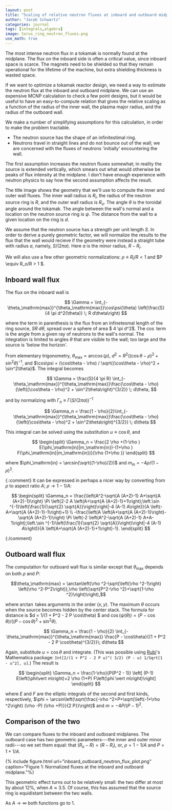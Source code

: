 ```yaml
---
layout: post
title: "Scaling of relative neutron fluxes at inboard and outboard midplane with aspect ratio"
author: "Jacob Schwartz"
categories: journal
tags: [integrals,algebra]
image: torus_ring_neutron_fluxes.png
use_math: true
---
```

The most intense neutron flux in a tokamak is normally found at the midplane. The flux on the inboard side is often a critical value, since inboard space is scarce. The magnets need to be shielded so that they remain operational for the lifetime of the machine, but extra shielding thickness is wasted space. 

If we want to optimize a tokamak reactor design, we need a way to estimate the neutron flux at the inboard and outboard midplane. We can use an expensive MCNP calculation to check a few point designs, but it would be useful to have an easy-to-compute relation that gives the relative scaling as a function of the radius of the inner wall, the plasma major radius, and the radius of the outboard wall.

We make a number of simplifying assumptions for this calculation, in order to make the problem tractable.
  * The neutron source has the shape of an infinitestimal ring.
  * Neutrons travel in straight lines and do not bounce out of the wall; we are concerned with the fluxes of neutrons 'initially' encountering the wall.

The first assumption increases the neutron fluxes somewhat; in reality the source is extended vertically, which smears out what would otherwise be peaks of flux intensity at the midplane. I don't have enough experience with neutron physics to say how the second assumption affects the result.

The title image shows the geometry that we'll use to compute the inner and outer wall fluxes. The inner wall radius is $R_i$, the radius of the neutron source ring is $R$, and the outer wall radius is $R_o$. The angle $\theta$ is the toroidal angle around the tokamak. The angle between the wall's normal and a location on the neutron source ring is $\psi$. The distance from the wall to a given location on the ring is $d$.

We assume that the neutron source has a strength per unit length $S$. In order to derive a purely geometric factor, we will normalize the results to the flux that the wall would recieve if the geometry were instead a straight tube with radius $a$, namely, $S/(2 \pi a)$. Here $a$ is the minor radius, $R - R_i$.

We will also use a few other geometric normalizations: $\rho \equiv R_i/R < 1$ and $P \equiv R_o/R > 1 $.

## Inboard wall flux

The flux on the inboard wall is 

$$
\Gamma =  \int_{-\theta_\mathrm{max}}^{\theta_\mathrm{max}}\cos\psi(\theta) \left(\frac{S}{4 \pi d^2(\theta)}  \; R d\theta\right) 
$$

where the term in parenthesis is the flux from an infinetesmal length of the ring source, $S R \; d\theta$, spread over a sphere of area $ 4 \pi d^2$. The $\cos$ term is the angle from a given ray of neutrons to the wall's normal. The integration is limited to angles $\theta$ that are visible to the wall; too large and the source is 'below the horizon'.

From elementary trigonometry, $\theta_\mathrm{max} = \arccos(\rho)$, $d^2 = R^2 \left((\cos\theta - \rho)^2 + \sin^2\theta\right)^{-1}$, and $\cos\psi = (\cos\theta - \rho) / \sqrt{(\cos\theta - \rho)^2 + \sin^2\theta}$.
The integral becomes

$$
\Gamma =  \frac{S}{4 \pi R} \int_{-\theta_\mathrm{max}}^{\theta_\mathrm{max}}\frac{\cos\theta - \rho}{\left((\cos\theta - \rho)^2 + \sin^2\theta\right)^{3/2}} \; d\theta,
$$

and by normalizing with $\Gamma_n \equiv \Gamma (S/(2{\pi}a))^{-1}$

$$
\Gamma_n =  \frac{1 - \rho}{2}\int_{-\theta_\mathrm{max}}^{\theta_\mathrm{max}}\frac{\cos\theta - \rho}{\left((\cos\theta - \rho)^2 + \sin^2\theta\right)^{3/2}} \; d\theta
$$

This integral can be solved using the substitution $u \equiv \cos \theta$, and

$$
\begin{split}
\Gamma_n = \frac{2 \rho +(1-\rho ) E(\phi_\mathrm{in}|m_\mathrm{in})-(1+\rho ) F(\phi_\mathrm{in}|m_\mathrm{in})}{\rho  (1+\rho )}
\end{split}
$$

where $\phi_\mathrm{in} = \arcsin(\sqrt{(1-\rho)/2})$ and $m_\mathrm{in} = -4\rho/(1-\rho)^2$.

{::comment}
It can be expressed in perhaps a nicer way by converting from $\rho$ to aspect ratio $A$; $\rho \to 1 - 1/A$:

$$
\begin{split}
\Gamma_n = 
\frac{\left(A^2-\sqrt{A (A+2)-1} A+\sqrt{A (A+2)-1}\right) \Pi \left(2-2 A \left(A+\sqrt{A
   (A+2)-1}+1\right);\left.\sin ^{-1}\left(\frac{1}{\sqrt{2} \sqrt{A}}\right)\right|-4 (A-1) A\right)}{A
   \left(-A+\sqrt{A (A+2)-1}-1\right)+1} \\
-\frac{\left(A \left(A+\sqrt{A (A+2)-1}\right)-\sqrt{A (A+2)-1}\right) \Pi \left(-2 \left(A^2-\sqrt{A (A+2)-1}
   A+A-1\right);\left.\sin ^{-1}\left(\frac{1}{\sqrt{2} \sqrt{A}}\right)\right|-4 (A-1) A\right)}{A
   \left(A+\sqrt{A (A+2)-1}+1\right)-1}.
\end{split}
$$

{:/comment}

## Outboard wall flux

The computation for outboard wall flux is similar except that $\theta_\mathrm{max}$ depends on both $\rho$ and $P$:

$$\theta_\mathrm{max} = \arctan\left(\rho ^2-\sqrt{\left(\rho ^2-1\right) \left(\rho ^2-P^2\right)},\rho  \left(\sqrt{P^2-\rho
   ^2}+\sqrt{1-\rho ^2}\right)\right),$$

where $\arctan$ takes arguments in the order $(x, y)$. The maximum $\theta$ occurs when the source becomes hidden by the center stack.
The formula for distance is $d = 1/(1 + P^2 - 2 P \cos\theta) $ and $\cos(\psi(\theta)) = (P - \cos\theta)/((P - \cos\theta)^2 + \sin^2\theta )$.

$$
\Gamma_n =  \frac{1 - \rho}{2} \int_{-\theta_\mathrm{max}}^{\theta_\mathrm{max}} \frac{P - \cos\theta}{(1 + P^2 - 2 P \cos\theta)^{3/2}}\; d\theta
$$

Again, substitute $u = \cos\theta$ and integrate. (This was possible using [Rubi](https://rulebasedintegration.org/)'s Mathematica package:
`Int[2/(1 + P^2 - 2 P u)^( 3/2) (P - u) 1/Sqrt[1 - u^2], u]`.)
The result is

$$
\begin{split}
\Gamma_n = \frac{1-\rho}{P(P^2 - 1)} \left[ (P-1) E\left(\phi\vert m\right)+2 \rho (1+P) F\left(\phi \vert m\right)\right]
\end{split}
$$

where $E$ and $F$ are the elliptic integrals of the second and first kinds, respectively, $\phi = \arcsin\left(\sqrt{\frac{-\rho ^2+P+\sqrt{\left(-1+\rho ^2\right) (\rho -P) (\rho +P)}}{2 P}}\right)$
and $m = -4 P / (P-1)^2$.

## Comparison of the two

We can compare fluxes to the inboard and outboard midplanes. The outboard case has two geometric parameters---the inner and outer minor radii---so we set them equal: that $(R_o - R) = (R - R_i)$, or, $\rho = 1 - 1/A$ and $P = 1 + 1/A$.

{% include figure.html url="inboard_outboard_neutron_flux_plot.png" 
caption="Figure 1: Normalized fluxes at the inboard and outboard midplane."%}

This geometric effect turns out to be relatively small: the two differ at most by about 12%, when $A\approx3.5$.
Of course, this has assumed that the source ring is equidistant between the two walls.

As $A \to \infty$ both functions go to 1.

